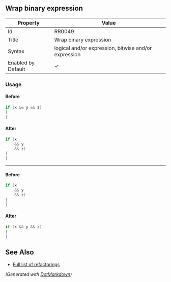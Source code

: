 ## Wrap binary expression

| Property           | Value                                                |
| ------------------ | ---------------------------------------------------- |
| Id                 | RR0049                                               |
| Title              | Wrap binary expression                               |
| Syntax             | logical and/or expression, bitwise and/or expression |
| Enabled by Default | &#x2713;                                             |

### Usage

#### Before

```csharp
if (x && y && z)
{
}
```

#### After

```csharp
if (x
    && y
    && z)
{
}
```

- - -

#### Before

```csharp
if (x
    && y
    && z)
{
}
```

#### After

```csharp
if (x && y && z)
{
}
```

## See Also

* [Full list of refactorings](Refactorings.md)


*\(Generated with [DotMarkdown](http://github.com/JosefPihrt/DotMarkdown)\)*